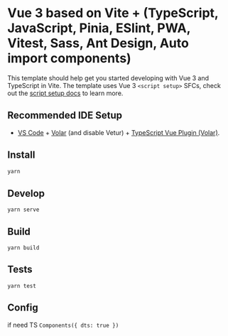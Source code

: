 # Vue 3 based on Vite + (TypeScript, JavaScript, Pinia, ESlint, PWA, Vitest, Sass, Ant Design, Auto import components)

This template should help get you started developing with Vue 3 and TypeScript in Vite. The template uses Vue 3 `<script setup>` SFCs, check out the [script setup docs](https://v3.vuejs.org/api/sfc-script-setup.html#sfc-script-setup) to learn more.

## Recommended IDE Setup

- [VS Code](https://code.visualstudio.com/) + [Volar](https://marketplace.visualstudio.com/items?itemName=Vue.volar) (and disable Vetur) + [TypeScript Vue Plugin (Volar)](https://marketplace.visualstudio.com/items?itemName=Vue.vscode-typescript-vue-plugin).

## Install 
```bash
yarn
```
## Develop
```
yarn serve
```
## Build
```
yarn build
```
## Tests
```
yarn test
```

## Config
if need TS
`Components({
    dts: true
})`
